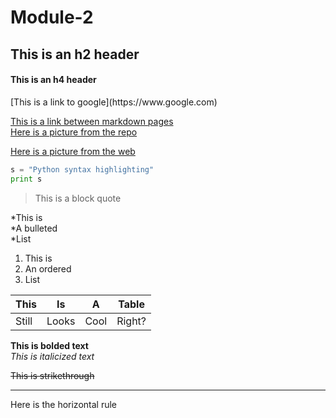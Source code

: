 # Module-2

<h2>This is an h2 header</h2>  
<h4>This is an h4 header</h4>  
[This is a link to google](https://www.google.com)


[This is a link between markdown pages]()  
[Here is a picture from the repo]()  

[Here is a picture from the web](https://avatars1.githubusercontent.com/u/9919?s=200&v=4)  

 
```python
s = "Python syntax highlighting"
print s  
```  

>This is a block quote  

*This is   
*A bulleted  
*List  

1. This is
2. An ordered
3. List

This | Is | A | Table
--- | --- | --- | ---
Still | Looks | Cool| Right? 

**This is bolded text**  
*This is italicized text*  

~~This is strikethrough~~  

 ---
 Here is the horizontal rule
